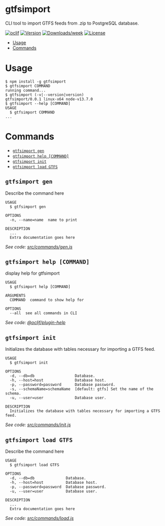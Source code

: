 gtfsimport
==========

CLI tool to import GTFS feeds from .zip to PostgreSQL database.

[![oclif](https://img.shields.io/badge/cli-oclif-brightgreen.svg)](https://oclif.io)
[![Version](https://img.shields.io/npm/v/gtfsimport.svg)](https://npmjs.org/package/gtfsimport)
[![Downloads/week](https://img.shields.io/npm/dw/gtfsimport.svg)](https://npmjs.org/package/gtfsimport)
[![License](https://img.shields.io/npm/l/gtfsimport.svg)](https://github.com/danielhep/gtfsimport/blob/master/package.json)

<!-- toc -->
* [Usage](#usage)
* [Commands](#commands)
<!-- tocstop -->
# Usage
<!-- usage -->
```sh-session
$ npm install -g gtfsimport
$ gtfsimport COMMAND
running command...
$ gtfsimport (-v|--version|version)
gtfsimport/0.0.1 linux-x64 node-v13.7.0
$ gtfsimport --help [COMMAND]
USAGE
  $ gtfsimport COMMAND
...
```
<!-- usagestop -->
# Commands
<!-- commands -->
* [`gtfsimport gen`](#gtfsimport-gen)
* [`gtfsimport help [COMMAND]`](#gtfsimport-help-command)
* [`gtfsimport init`](#gtfsimport-init)
* [`gtfsimport load GTFS`](#gtfsimport-load-gtfs)

## `gtfsimport gen`

Describe the command here

```
USAGE
  $ gtfsimport gen

OPTIONS
  -n, --name=name  name to print

DESCRIPTION
  ...
  Extra documentation goes here
```

_See code: [src/commands/gen.js](https://github.com/danielhep/gtfsimport/blob/v0.0.1/src/commands/gen.js)_

## `gtfsimport help [COMMAND]`

display help for gtfsimport

```
USAGE
  $ gtfsimport help [COMMAND]

ARGUMENTS
  COMMAND  command to show help for

OPTIONS
  --all  see all commands in CLI
```

_See code: [@oclif/plugin-help](https://github.com/oclif/plugin-help/blob/v2.2.3/src/commands/help.ts)_

## `gtfsimport init`

Initializes the database with tables necessary for importing a GTFS feed.

```
USAGE
  $ gtfsimport init

OPTIONS
  -d, --db=db                  Database.
  -h, --host=host              Database host.
  -p, --password=password      Database password.
  -s, --schemaName=schemaName  [default: gtfs] Set the name of the schema.
  -u, --user=user              Database user.

DESCRIPTION
  Initializes the database with tables necessary for importing a GTFS feed.
```

_See code: [src/commands/init.js](https://github.com/danielhep/gtfsimport/blob/v0.0.1/src/commands/init.js)_

## `gtfsimport load GTFS`

Describe the command here

```
USAGE
  $ gtfsimport load GTFS

OPTIONS
  -d, --db=db              Database.
  -h, --host=host          Database host.
  -p, --password=password  Database password.
  -u, --user=user          Database user.

DESCRIPTION
  ...
  Extra documentation goes here
```

_See code: [src/commands/load.js](https://github.com/danielhep/gtfsimport/blob/v0.0.1/src/commands/load.js)_
<!-- commandsstop -->
